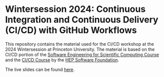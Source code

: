 # Wintersession 2024: Continuous Integration and Continuous Delivery (CI/CD) with GitHub Workflows

This repository contains the material used for the CI/CD workshop at the 2024 Wintersession at Princeton University. The material is based on the CI/CD portion of the [Software Engineering for Scientific Computing Course](https://henryiii.github.io/se-for-sci/content/intro.html) and the [CI/CD Course](https://hsf-training.github.io/hsf-training-cicd-github/) by the [HEP Software Foundation](https://hepsoftwarefoundation.org/).

The live slides can be found [here](https://ariostas.github.io/wintersession2024-cicd).